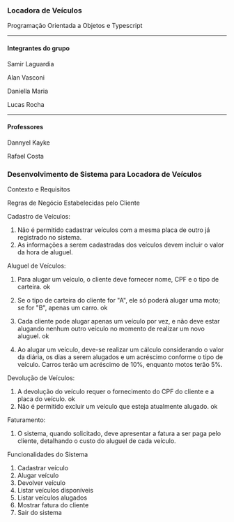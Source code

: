 <h3>Locadora de Veículos</h3>
<p>Programação Orientada a Objetos e Typescript</p>
<hr/>
<h4>Integrantes do grupo</h4>
<p>Samir Laguardia</p>
<p>Alan Vasconi</p>
<p>Daniella Maria</p>
<p>Lucas Rocha</p>
<hr/>
<h4>Professores</h4>
<p>Dannyel Kayke</p>
<p>Rafael Costa</p>
</hr>

<h3>Desenvolvimento de Sistema para Locadora de Veículos</h3>

Contexto e Requisitos

Regras de Negócio Estabelecidas pelo Cliente

Cadastro de Veículos:
1. Não é permitido cadastrar veículos com a mesma placa de outro já registrado no sistema.
2. As informações a serem cadastradas dos veículos devem incluir o valor da hora de aluguel.

Aluguel de Veículos:
1. Para alugar um veículo, o cliente deve fornecer nome, CPF e o tipo de carteira. ok
2. Se o tipo de carteira do cliente for "A", ele só poderá alugar uma moto; se for "B", apenas um
carro. ok

3. Cada cliente pode alugar apenas um veículo por vez, e não deve estar alugando nenhum outro
veículo no momento de realizar um novo aluguel. ok

4. Ao alugar um veículo, deve-se realizar um cálculo considerando o valor da diária, os dias a serem
alugados e um acréscimo conforme o tipo de veículo. Carros terão um acréscimo de 10%,
enquanto motos terão 5%.

Devolução de Veículos:
1. A devolução do veículo requer o fornecimento do CPF do cliente e a placa do veículo. ok
2. Não é permitido excluir um veículo que esteja atualmente alugado. ok

Faturamento:
1. O sistema, quando solicitado, deve apresentar a fatura a ser paga pelo cliente, detalhando o
custo do aluguel de cada veículo.

Funcionalidades do Sistema
1. Cadastrar veículo
2. Alugar veículo
3. Devolver veículo
4. Listar veículos disponíveis
5. Listar veículos alugados
6. Mostrar fatura do cliente
7. Sair do sistema